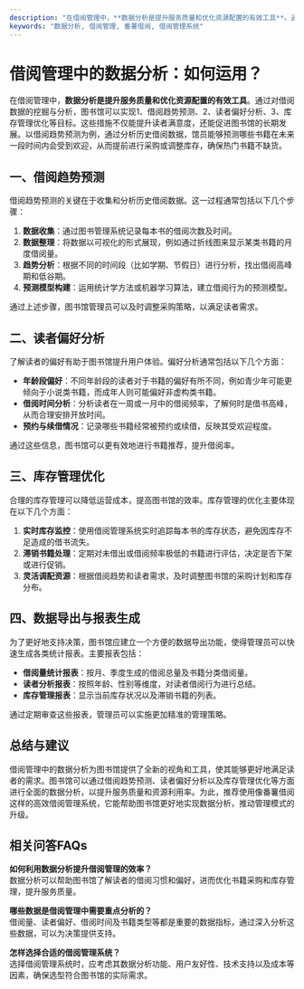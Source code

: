 ```yaml
---
description: "在借阅管理中，**数据分析是提升服务质量和优化资源配置的有效工具**。通过对借阅数据的挖掘与分析，图书馆可以实现1、借阅趋势预测、2、读者偏好分析、3、库存管理优化等目标。这些措施不仅能提升读者满意度，还能促进图书馆的长期发展。以借阅趋势预测为例，通过分析历史借阅数据，馆员能够预测哪些书籍在未来一段时间内会受到欢迎，从而提前进行采购或调整库存，确保热门书籍不缺货。"
keywords: "数据分析, 借阅管理, 番薯借阅, 借阅管理系统"
---
```

# 借阅管理中的数据分析：如何运用？

在借阅管理中，**数据分析是提升服务质量和优化资源配置的有效工具**。通过对借阅数据的挖掘与分析，图书馆可以实现1、借阅趋势预测、2、读者偏好分析、3、库存管理优化等目标。这些措施不仅能提升读者满意度，还能促进图书馆的长期发展。以借阅趋势预测为例，通过分析历史借阅数据，馆员能够预测哪些书籍在未来一段时间内会受到欢迎，从而提前进行采购或调整库存，确保热门书籍不缺货。

## 一、借阅趋势预测

借阅趋势预测的关键在于收集和分析历史借阅数据。这一过程通常包括以下几个步骤：

1. **数据收集**：通过图书管理系统记录每本书的借阅次数及时间。
2. **数据整理**：将数据以可视化的形式展现，例如通过折线图来显示某类书籍的月度借阅量。
3. **趋势分析**：根据不同的时间段（比如学期、节假日）进行分析，找出借阅高峰期和低谷期。
4. **预测模型构建**：运用统计学方法或机器学习算法，建立借阅行为的预测模型。

通过上述步骤，图书馆管理员可以及时调整采购策略，以满足读者需求。

## 二、读者偏好分析

了解读者的偏好有助于图书馆提升用户体验。偏好分析通常包括以下几个方面：

- **年龄段偏好**：不同年龄段的读者对于书籍的偏好有所不同，例如青少年可能更倾向于小说类书籍，而成年人则可能偏好非虚构类书籍。
- **借阅时间分析**：分析读者在一周或一月中的借阅频率，了解何时是借书高峰，从而合理安排开放时间。
- **预约与续借情况**：记录哪些书籍经常被预约或续借，反映其受欢迎程度。

通过这些信息，图书馆可以更有效地进行书籍推荐，提升借阅率。

## 三、库存管理优化

合理的库存管理可以降低运营成本，提高图书馆的效率。库存管理的优化主要体现在以下几个方面：

1. **实时库存监控**：使用借阅管理系统实时追踪每本书的库存状态，避免因库存不足造成的借书流失。
2. **滞销书籍处理**：定期对未借出或借阅频率极低的书籍进行评估，决定是否下架或进行促销。
3. **灵活调配资源**：根据借阅趋势和读者需求，及时调整图书馆的采购计划和库存分布。

## 四、数据导出与报表生成

为了更好地支持决策，图书馆应建立一个方便的数据导出功能，使得管理员可以快速生成各类统计报表。主要报表包括：

- **借阅量统计报表**：按月、季度生成的借阅总量及书籍分类借阅量。
- **读者分析报表**：按照年龄、性别等维度，对读者借阅行为进行总结。
- **库存管理报表**：显示当前库存状况以及滞销书籍的列表。

通过定期审查这些报表，管理员可以实施更加精准的管理策略。

## 总结与建议

借阅管理中的数据分析为图书馆提供了全新的视角和工具，使其能够更好地满足读者的需求。图书馆可以通过借阅趋势预测、读者偏好分析以及库存管理优化等方面进行全面的数据分析，以提升服务质量和资源利用率。为此，推荐使用像番薯借阅这样的高效借阅管理系统，它能帮助图书馆更好地实现数据分析，推动管理模式的升级。

## 相关问答FAQs

**如何利用数据分析提升借阅管理的效率？**  
数据分析可以帮助图书馆了解读者的借阅习惯和偏好，进而优化书籍采购和库存管理，提升服务质量。

**哪些数据是借阅管理中需要重点分析的？**  
借阅量、读者偏好、借阅时间及书籍类型等都是重要的数据指标，通过深入分析这些数据，可以为决策提供支持。

**怎样选择合适的借阅管理系统？**  
选择借阅管理系统时，应考虑其数据分析功能、用户友好性、技术支持以及成本等因素，确保选型符合图书馆的实际需求。
